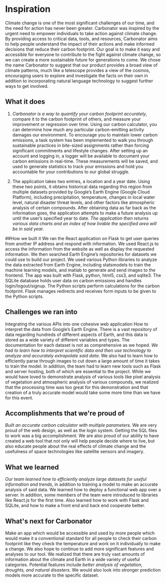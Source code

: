 # **Inspiration**
Climate change is one of the most significant challenges of our time, and the need for action has never been greater. Carbonator was inspired by the urgent need to empower individuals to take action against climate change. By providing access to critical data, tools, and resources, Carbonator aims to help people understand the impact of their actions and make informed decisions that reduce their carbon footprint. Our goal is to make it easy and accessible for everyone to contribute to the fight against climate change, so we can create a more sustainable future for generations to come. We chose the name Carbonator to suggest that our product provides a broad view of climate patterns, much like a telescope provides a view of the cosmos, encouraging users to explore and investigate the facts on their own in addition to incorporating natural language technology to suggest further ways to get involved.

## **What it does**
1. *Carbonator is a way to quantify your carbon footprint accurately*, compare it to the carbon footprint of others, and measure your improvement or regression over time.
Using our carbon calculator, you can determine how much any particular carbon-emitting activity damages our environment.
To encourage you to maintain lower carbon emissions, a task system has been implemented to walk you through sustainable practices in bite-sized assignments rather than forcing significant commitments and lifestyle changes.
After setting up an account and logging in, a logger will be available to document your carbon emissions in real-time. These measurements will be saved, and used to generate statistics to track your emissions and hold you accountable for your contributions to our global struggle.

2. The application takes two entries, a location and a year date. Using these two points, it obtains historical data regarding this region from multiple datasets provided by Google’s Earth Engine (Google Cloud Platform), including precipitation, temperature, changes in local water level, natural disaster threat levels, and other factors like atmospheric analysis of certain compounds. After obtaining data as far back as the information goes, the application attempts to make a future analysis up until the user’s specified year to date. *The application then returns various data charts and an index of how livable the specified area will be in said year.*

##How we built it
We ran the React application on Flask to get user queries from another IP address and respond with information. We used React.js to access the information from the website as well as display the requested information. We then searched Earth Engine’s repositories for datasets we could use to build our project. We used various Python libraries to analyze the data extracted from Earth Engine, including statsmodels to train the machine learning models, and matlab to generate and send images to the frontend. The app was built with Flask, python, html5, css3, and sqlite3. The SQLite database holds user data on carbon emissions and handles login/logout/signup. The Python scripts perform calculations for the carbon footprint. Flask manages redirects and receives form inputs to be given to the Python scripts.

## Challenges we ran into
Integrating the various APIs into one cohesive web application
How to interpret the data from Google’s Earth Engine. There is a vast repository of data regarding hundreds of different aspects of Earth, and this data is stored as a wide variety of different variables and types. The documentation for each dataset is not as comprehensive as we hoped. *We had to learn how to interpret scientific data and then use technology to analyze and accurately extrapolate said data*. We also had to learn how to efficiently parse through images to cut down a large amount of time it takes to train the model. In addition, the team had to learn new tools such as Flask and server hosting, both of which are essential to the project. While we would have loved to demonstrate analysis of various tools like pixel analysis of vegetation and atmospheric analysis of various compounds, we realized that the processing time was too great for this demonstration and that creation of a truly accurate model would take some more time than we have for this event.


## Accomplishments that we're proud of
*Built an accurate carbon calculator with multiple parameters.*
We are very proud of the web design, as well as the login system. Getting the SQL files to work was a big accomplishment.
We are also proud of our ability to have created a web tool that not only will help people decide where to live, but also educate people about the real effects of climate change and the usefulness of space technologies like satellite sensors and imagery.

## What we learned
*Our team learned how to efficiently analyze large datasets for useful information and trends*, in addition to training a model to make an accurate analysis of said data. We learned how to deploy a functional web app over a server. In addition, some members of the team were introduced to libraries like React.js for the first time.
Also learned how to work with Flask and SQLite, and how to make a front end and back end cooperate better.

## **What's next for Carbonator**
Make an app which would be accessible and used by more people which would make it a conventional standard for all people to check their carbon footprint like they check the temperature and work on it individually to make a change.
We also hope to continue to add more significant features and analyses to our tool. We realized that there are truly vast amounts of information about the climate and Earth in a wide variety of useful categories. Potential features include *better analysis of vegetation, droughts, and natural disasters*. We would also look into stronger prediction models more accurate to the specific dataset.
